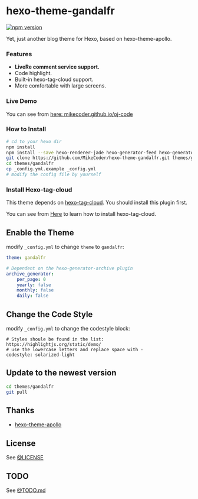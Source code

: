 # hexo-theme-gandalfr

[![npm version](https://badge.fury.io/js/hexo-theme-gandalfr.svg)](https://badge.fury.io/js/hexo-theme-gandalfr)

Yet, just another blog theme for Hexo, based on hexo-theme-apollo.

### Features
+ **LiveRe comment service support.**
+ Code highlight.
+ Built-in hexo-tag-cloud support.
+ More comfortable with large screens.

### Live Demo

You can see from [here: mikecoder.github.io/oj-code](https://mikecoder.github.io/oj-code/)

### How to Install
``` bash
# cd to your hexo dir
npm install
npm install --save hexo-renderer-jade hexo-generator-feed hexo-generator-sitemap hexo-browsersync hexo-generator-archive hexo-tag-cloud
git clone https://github.com/MikeCoder/hexo-theme-gandalfr.git themes/gandalfr
cd themes/gandalfr
cp _config.yml.example _config.yml
# modify the config file by yourself
```

### Install Hexo-tag-cloud
This theme depends on [hexo-tag-cloud](https://github.com/MikeCoder/hexo-tag-cloud). You should install this plugin first.

You can see from [Here](https://github.com/MikeCoder/hexo-tag-cloud) to learn how to install hexo-tag-cloud.

## Enable the Theme

modify `_config.yml` to change `theme` to `gandalfr`:

```yaml
theme: gandalfr

# Dependent on the hexo-generator-archive plugin
archive_generator:
    per_page: 0
    yearly: false
    monthly: false
    daily: false
```

## Change the Code Style

modify `_config.yml` to change the codestyle block:

```
# Styles shoule be found in the list: https://highlightjs.org/static/demo/
# use the lowercase letters and replace space with -
codestyle: solarized-light
```

## Update to the newest version
``` bash
cd themes/gandalfr
git pull
```

## Thanks
+ [hexo-theme-apollo](https://github.com/pinggod/hexo-theme-apollo)

## License
See [@LICENSE](./LICENSE)

## TODO
See [@TODO.md](./TODO.md)
